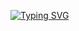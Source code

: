 <a href = "https://github.com/Kkongry0819/"><img src="https://readme-typing-svg.demolab.com?font=Fira+Code&pause=1000&color=6DDCCF&background=FF52BC00&width=610&lines=Coding+is+enjoyment.;Keep+calm+down+and+carry+on." alt="Typing SVG" /></a>
